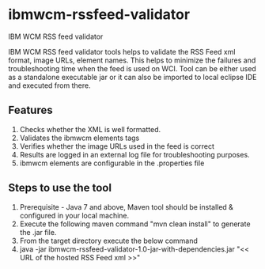 # ibmwcm-rssfeed-validator
IBM WCM RSS feed validator

IBM WCM RSS feed validator tools helps to validate the RSS Feed xml format, image URLs, element names. This helps to minimize the failures and troubleshooting time when the feed is used on WCI. Tool can be either used as a standalone executable jar or it can also be imported to local eclipse IDE and executed from there.

Features
--------
1. Checks whether the XML is well formatted.
2. Validates the ibmwcm elements tags
3. Verifies whether the image URLs used in the feed is correct
4. Results are logged in an external log file for troubleshooting purposes.
5. ibmwcm elements are configurable in the .properties file
 

Steps to use the tool
---------------------
1. Prerequisite - Java 7 and above, Maven tool should be installed & configured in your local machine. 
2. Execute the following maven command "mvn clean install" to generate the .jar file.
3. From the target directory execute the below command
4. java -jar ibmwcm-rssfeed-validator-1.0-jar-with-dependencies.jar "<< URL of the hosted RSS Feed xml >>"
